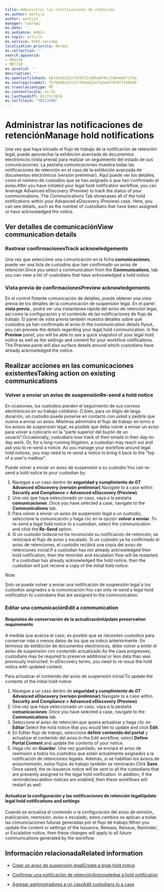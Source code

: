 ```yaml
---
title: Administrar las notificaciones de retención
ms.author: markjjo
author: markjjo
manager: laurawi
ms.date: ''
ms.audience: Admin
ms.topic: article
ms.service: O365-seccomp
localization_priority: Normal
ms.collection: ''
search.appverid:
- MOE150
- MET150
ms.assetid: ''
description: ''
ms.openlocfilehash: b633e2522b1f3593f2c095a8f0cc74b4e8571f4a
ms.sourcegitcommit: f57b4001ef1327f0ea622e716a4d7d78f1769b49
ms.translationtype: MT
ms.contentlocale: es-ES
ms.lasthandoff: 02/23/2019
ms.locfileid: "30213590"
---
```

# <a name="manage-hold-notifications"></a><span data-ttu-id="aa6e1-102">Administrar las notificaciones de retención</span><span class="sxs-lookup"><span data-stu-id="aa6e1-102">Manage hold notifications</span></span>

<span data-ttu-id="aa6e1-p101">Una vez que haya iniciado el flujo de trabajo de la notificación de retención legal, puede aprovechar la exhibición avanzada de documentos electrónicos (vista previa) para realizar un seguimiento del estado de sus comunicaciones. La pestaña comunicaciones muestra todas las notificaciones de retención en el caso de la exhibición avanzada de documentos electrónicos (versión preliminar). Aquí puede ver los detalles, como el número de custodios que se han asignado o que han confirmado el aviso.</span><span class="sxs-lookup"><span data-stu-id="aa6e1-p101">After you have initiated your legal hold notification workflow, you can leverage  Advanced eDiscovery (Preview) to track the status of your communications. The Communications Tab showcases all of the hold notifications within your Advanced eDiscovery (Preview) case. Here, you can see details, such as the number of custodians that have been assigned or have acknowledged the notice.</span></span>

## <a name="view-communication-details"></a><span data-ttu-id="aa6e1-106">Ver detalles de comunicación</span><span class="sxs-lookup"><span data-stu-id="aa6e1-106">View communication details</span></span>

### <a name="track-acknowledgements"></a><span data-ttu-id="aa6e1-107">Rastrear confirmaciones</span><span class="sxs-lookup"><span data-stu-id="aa6e1-107">Track acknowledgements</span></span>

<span data-ttu-id="aa6e1-108">Una vez que seleccione una comunicación en la ficha **comunicaciones**, puede ver una lista de custodios que han confirmado un aviso de retención.</span><span class="sxs-lookup"><span data-stu-id="aa6e1-108">Once you select a communication from the **Communications**, tab you can view a list of custodians that have acknowledged a hold notice.</span></span> 

### <a name="preview-acknowledgements"></a><span data-ttu-id="aa6e1-109">Vista previa de confirmaciones</span><span class="sxs-lookup"><span data-stu-id="aa6e1-109">Preview acknowledgements</span></span>

<span data-ttu-id="aa6e1-p102">En el control flotante comunicación de detalles, puede obtener una vista previa de los detalles de la comunicación de suspensión legal. En el panel **vista previa** , podrá ver una instantánea rápida del aviso de retención legal, así como la configuración y el contenido de las notificaciones de flujo de trabajo. El panel de vista previa también muestra detalles sobre qué custodios ya han confirmado el aviso.</span><span class="sxs-lookup"><span data-stu-id="aa6e1-p102">In the communication details flyout, you can preview the details regarding your legal hold communication. In the **Preview** panel, you will be able to see a quick snapshot of your legal hold notice as well as the settings and content for your workflow notifications. The Preview panel will also surface details around which custodians have already acknowledged the notice.</span></span>

## <a name="taking-action-on-existing-communications"></a><span data-ttu-id="aa6e1-113">Realizar acciones en las comunicaciones existentes</span><span class="sxs-lookup"><span data-stu-id="aa6e1-113">Taking action on existing communications</span></span>

### <a name="re-send-a-hold-notice"></a><span data-ttu-id="aa6e1-114">Volver a enviar un aviso de suspensión</span><span class="sxs-lookup"><span data-stu-id="aa6e1-114">Re-send a hold notice</span></span>

<span data-ttu-id="aa6e1-p103">En ocasiones, los custodios pierden el seguimiento de sus correos electrónicos en su trabajo cotidiano. O bien, para un litigio de larga duración, un custodio puede ponerse en contacto con usted y pedirle que vuelva a enviar un aviso. Mientras administra el flujo de trabajo en torno a los avisos de suspensión legal, es posible que deba volver a enviar un aviso para volver a colocarlo en la "parte superior del buzón de un usuario".</span><span class="sxs-lookup"><span data-stu-id="aa6e1-p103">Occasionally, custodians lose track of their emails in their day-to-day work. Or, for a long-running litigation, a custodian may reach out and ask you to re-send a notice. As you manage your workflow around legal hold notices, you may need to re-send a notice to bring it back to the "top of a user's mailbox".</span></span>

<span data-ttu-id="aa6e1-118">Puede volver a enviar un aviso de suspensión a su custodio:</span><span class="sxs-lookup"><span data-stu-id="aa6e1-118">You can re-send a hold notice to your custodian by:</span></span>
1. <span data-ttu-id="aa6e1-119">Navegue a un caso dentro de **seguridad y cumplimiento de _GT_ Advanced eDiscovery (versión preliminar)**.</span><span class="sxs-lookup"><span data-stu-id="aa6e1-119">Navigate to a case within **Security and Compliance > Advanced eDiscovery (Preview)**.</span></span>
2. <span data-ttu-id="aa6e1-120">Una vez que haya seleccionado un caso, vaya a la pestaña **comunicaciones** .</span><span class="sxs-lookup"><span data-stu-id="aa6e1-120">Once you have selected a case, navigate to the **Communications** tab.</span></span>
3. <span data-ttu-id="aa6e1-121">Para volver a enviar un aviso de suspensión legal a un custodio, seleccione la comunicación y haga clic en la opción **volver a enviar** .</span><span class="sxs-lookup"><span data-stu-id="aa6e1-121">To re-send a legal hold notice to a custodian, select the communication and click the **Re-Send** option.</span></span>
4. <span data-ttu-id="aa6e1-p104">Si un custodio todavía no ha reconocido su notificación de retención, se reiniciará el flujo de aviso y escalado. Si un custodio ya ha confirmado el aviso de retenciones, el custodio recibirá una copia del aviso de retenciones inicial.</span><span class="sxs-lookup"><span data-stu-id="aa6e1-p104">If a custodian has not already acknowledged their hold notification, then the reminder and escalation flow will be restarted. If a custodian has already acknowledged the hold notice, then the custodian will just receive a copy of the initial hold notice.</span></span>

> [!NOTE]
> <span data-ttu-id="aa6e1-124">Solo se puede volver a enviar una notificación de suspensión legal a los custodios asignados a la comunicación.</span><span class="sxs-lookup"><span data-stu-id="aa6e1-124">You can only re-send a legal hold notification to custodians that are assigned to the communication.</span></span> 

### <a name="edit-a-communication"></a><span data-ttu-id="aa6e1-125">Editar una comunicación</span><span class="sxs-lookup"><span data-stu-id="aa6e1-125">Edit a communication</span></span>

#### <a name="update-preservation-requirements"></a><span data-ttu-id="aa6e1-126">Requisitos de conservación de la actualización</span><span class="sxs-lookup"><span data-stu-id="aa6e1-126">Update preservation requirements</span></span>
  
<span data-ttu-id="aa6e1-p105">A medida que avanza el caso, es posible que se necesiten custodios para conservar más o menos datos de los que se indicó anteriormente. En términos de exhibición de documentos electrónicos, debe volver a emitir el aviso de suspensión con contenido actualizado.</span><span class="sxs-lookup"><span data-stu-id="aa6e1-p105">As the case progresses, custodians may be required to preserve additional or less data than was previously instructed. In eDiscovery terms, you need to re-issue the hold notice with updated content.</span></span>

<span data-ttu-id="aa6e1-129">Para actualizar el contenido del aviso de suspensión inicial:</span><span class="sxs-lookup"><span data-stu-id="aa6e1-129">To update the contents of the initial hold notice:</span></span>

1. <span data-ttu-id="aa6e1-130">Navegue a un caso dentro de **seguridad y cumplimiento de _GT_ Advanced eDiscovery (versión preliminar)**.</span><span class="sxs-lookup"><span data-stu-id="aa6e1-130">Navigate to a case within **Security and Compliance > Advanced eDiscovery (Preview)**.</span></span>
2. <span data-ttu-id="aa6e1-131">Una vez que haya seleccionado un caso, vaya a la pestaña **comunicaciones** .</span><span class="sxs-lookup"><span data-stu-id="aa6e1-131">Once you have selected a case, navigate to the **Communications** tab.</span></span>
3. <span data-ttu-id="aa6e1-132">Seleccione el aviso de retención que quiera actualizar y haga clic en **Editar**.</span><span class="sxs-lookup"><span data-stu-id="aa6e1-132">Select the hold notice that you would like to update and click **Edit**.</span></span>
4. <span data-ttu-id="aa6e1-133">En Editar flujo de trabajo, seleccione **definir contenido del portal** y actualizar el contenido del aviso.</span><span class="sxs-lookup"><span data-stu-id="aa6e1-133">In the Edit workflow, select **Define Portal Content** and update the contents of your notice.</span></span> 
5. <span data-ttu-id="aa6e1-p106">Haga clic en **Guardar**. Una vez guardado, se enviará el aviso de reemisión a todos los custodios que están actualmente asignados a la notificación de retenciones legales. Además, si se habilitan los avisos de aviso/remisión, estos flujos de trabajo también se reiniciarán.</span><span class="sxs-lookup"><span data-stu-id="aa6e1-p106">Click **Save**. Once saved, the re-issuance notice will be sent to all the custodians that are presently assigned to the legal hold notification. In addition, if the reminder/escalation notices are enabled, then these workflows will restart as well.</span></span> 


#### <a name="update-legal-hold-notifications-and-settings"></a><span data-ttu-id="aa6e1-137">Actualizar la configuración y las notificaciones de retención legal</span><span class="sxs-lookup"><span data-stu-id="aa6e1-137">Update legal hold notifications and settings</span></span>

<span data-ttu-id="aa6e1-138">Cuando se actualiza el contenido o la configuración del aviso de emisión, publicación, reemisión, aviso o escalado, estos cambios se aplican a todas las comunicaciones futuras generadas por el flujo de trabajo.</span><span class="sxs-lookup"><span data-stu-id="aa6e1-138">When you update the content or settings of the Issuance, Release, Reissue, Reminder, or Escalation notice, then these changes will apply to all future communications generated by the workflow.</span></span>

## <a name="related-information"></a><span data-ttu-id="aa6e1-139">Información relacionada</span><span class="sxs-lookup"><span data-stu-id="aa6e1-139">Related information</span></span> 

- [<span data-ttu-id="aa6e1-140">Crear un aviso de suspensión legal</span><span class="sxs-lookup"><span data-stu-id="aa6e1-140">Create a legal hold notice</span></span>](create-hold-notification.md)
    
- [<span data-ttu-id="aa6e1-141">Confirmar una notificación de retención</span><span class="sxs-lookup"><span data-stu-id="aa6e1-141">Acknowledge a hold notification</span></span>](acknowledge-hold-notification.md)
    
- [<span data-ttu-id="aa6e1-142">Agregar administradores a un caso</span><span class="sxs-lookup"><span data-stu-id="aa6e1-142">Add custodians to a case</span></span>](add-custodians-to-case.md)